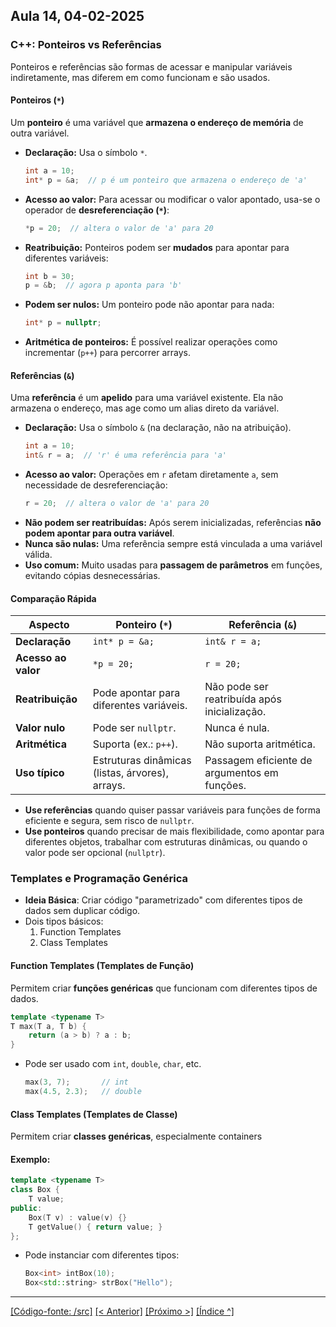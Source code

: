 ## Aula 14,  04-02-2025 

### C++: Ponteiros vs Referências

Ponteiros e referências são formas de acessar e manipular variáveis indiretamente, mas diferem em como funcionam e são usados.

#### Ponteiros (`*`)

Um **ponteiro** é uma variável que **armazena o endereço de memória** de outra variável.

- **Declaração:** Usa o símbolo `*`.
  ```cpp
  int a = 10;
  int* p = &a;  // p é um ponteiro que armazena o endereço de 'a'
  ```
- **Acesso ao valor:** Para acessar ou modificar o valor apontado, usa-se o operador de **desreferenciação (`*`)**:
  ```cpp
  *p = 20;  // altera o valor de 'a' para 20
  ```
- **Reatribuição:** Ponteiros podem ser **mudados** para apontar para diferentes variáveis:
  ```cpp
  int b = 30;
  p = &b;  // agora p aponta para 'b'
  ```
- **Podem ser nulos:** Um ponteiro pode não apontar para nada:
  ```cpp
  int* p = nullptr;
  ```
- **Aritmética de ponteiros:** É possível realizar operações como incrementar (`p++`) para percorrer arrays.


#### Referências (`&`)

Uma **referência** é um **apelido** para uma variável existente. Ela não armazena o endereço, mas age como um alias direto da variável.

- **Declaração:** Usa o símbolo `&` (na declaração, não na atribuição).
  ```cpp
  int a = 10;
  int& r = a;  // 'r' é uma referência para 'a'
  ```
- **Acesso ao valor:** Operações em `r` afetam diretamente `a`, sem necessidade de desreferenciação:
  ```cpp
  r = 20;  // altera o valor de 'a' para 20
  ```
- **Não podem ser reatribuídas:** Após serem inicializadas, referências **não podem apontar para outra variável**.
- **Nunca são nulas:** Uma referência sempre está vinculada a uma variável válida.
- **Uso comum:** Muito usadas para **passagem de parâmetros** em funções, evitando cópias desnecessárias.

#### Comparação Rápida

| **Aspecto**          | **Ponteiro (`*`)**                                | **Referência (`&`)**                            |
|----------------------|--------------------------------------------------|------------------------------------------------|
| **Declaração**       | `int* p = &a;`                                   | `int& r = a;`                                  |
| **Acesso ao valor**  | `*p = 20;`                                       | `r = 20;`                                      |
| **Reatribuição**     | Pode apontar para diferentes variáveis.           | Não pode ser reatribuída após inicialização.   |
| **Valor nulo**       | Pode ser `nullptr`.                              | Nunca é nula.                                  |
| **Aritmética**       | Suporta (ex.: `p++`).                            | Não suporta aritmética.                        |
| **Uso típico**       | Estruturas dinâmicas (listas, árvores), arrays.   | Passagem eficiente de argumentos em funções.   |


- **Use referências** quando quiser passar variáveis para funções de forma eficiente e segura, sem risco de `nullptr`.
- **Use ponteiros** quando precisar de mais flexibilidade, como apontar para diferentes objetos, trabalhar com estruturas dinâmicas, ou quando o valor pode ser opcional (`nullptr`).


### Templates e Programação Genérica

- **Ideia Básica**: Criar código "parametrizado" com diferentes tipos de dados sem duplicar código.
- Dois tipos básicos:
    1. Function Templates
    2. Class Templates


#### Function Templates (Templates de Função)  
Permitem criar **funções genéricas** que funcionam com diferentes tipos de dados.

```cpp
template <typename T>
T max(T a, T b) {
    return (a > b) ? a : b;
}
```
- Pode ser usado com `int`, `double`, `char`, etc.  
  ```cpp
  max(3, 7);       // int
  max(4.5, 2.3);   // double
  ```

#### Class Templates (Templates de Classe)
Permitem criar **classes genéricas**, especialmente containers

#### **Exemplo:**
```cpp
template <typename T>
class Box {
    T value;
public:
    Box(T v) : value(v) {}
    T getValue() { return value; }
};
```
- Pode instanciar com diferentes tipos:
  ```cpp
  Box<int> intBox(10);
  Box<std::string> strBox("Hello");
  ```

___
[[Código-fonte: /src]](./src)   [[< Anterior]](../aula13/aula13.md) [[Próximo >]](../aula15/aula15.md) [[Índice ^]](../index.md)

